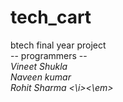 # tech_cart
btech final year project<br>
-- programmers --<br>
<i><em>Vineet Shukla <br>
Naveen kumar <br>
Rohit Sharma
<\i><\em>
